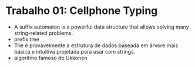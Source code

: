 # Trabalho 01: Cellphone Typing
- A suffix automaton is a powerful data structure that allows solving many string-related problems.
- prefix tree
- Trie é provavelmente a estrutura de dados baseada em árvore mais básica e intuitiva projetada para usar com strings.
- algoritmo famoso de Ukkonen


